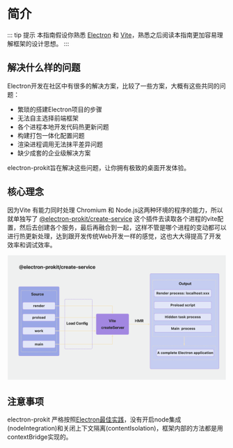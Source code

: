 # 简介

::: tip 提示
本指南假设你熟悉 [Electron](https://www.electronjs.org/) 和 [Vite](https://vitejs.dev/)，熟悉之后阅读本指南更加容易理解框架的设计思想。
:::

## 解决什么样的问题

Electron开发在社区中有很多的解决方案，比较了一些方案，大概有这些共同的问题：

- 繁琐的搭建Electron项目的步骤
- 无法自主选择前端框架
- 各个进程本地开发代码热更新问题
- 构建打包一体化配置问题
- 渲染进程调用无法抹平差异问题
- 缺少成套的企业级解决方案

electron-prokit旨在解决这些问题，让你拥有极致的桌面开发体验。

## 核心理念

因为Vite 有能力同时处理 Chromium 和 Node.js这两种环境的程序的能力，所以就单独写了 [@electron-prokit/create-service](https://www.npmjs.com/package/@electron-prokit/create-service) 这个插件去读取各个进程的vite配置，然后去创建各个服务，最后再融合到一起，这样不管是哪个进程的变动都可以进行热更新处理，达到跟开发传统Web开发一样的感觉，这也大大得提高了开发效率和调试效率。

![alt inner](/guide/inner.png)


## 注意事项

electron-prokit 严格按照[Electron最佳实践](https://www.electronjs.org/docs/latest/tutorial/security)，没有开启node集成(nodeIntegration)和关闭上下文隔离(contentIsolation)，框架内部的方法都是用contextBridge实现的。


